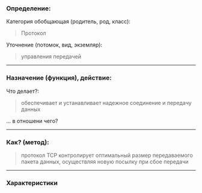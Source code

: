 ### Определение:
Категория обобщающая (родитель, род, класс):
>Протокол

Уточнение (потомок, вид, экземляр):

>управления передачей
---
### Назначение (функция), действие:
Что делает?:
>обеспечивает и устанавливает надежное соединение и передачу данных

... в отношени чего?
>

---
### Как? (метод):
>протокол TCP контролирует оптимальный размер передаваемого пакета данных, осуществляя новую посылку при сбое передачи

---
### Характеристики
>
